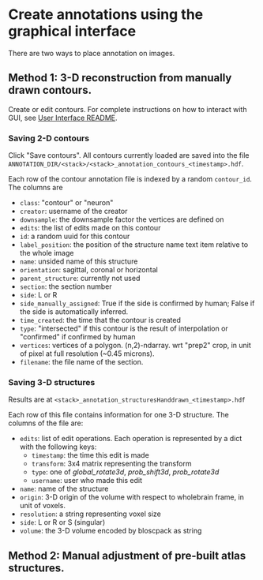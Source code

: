# Create annotations using the graphical interface

There are two ways to place annotation on images.

## Method 1: 3-D reconstruction from manually drawn contours.

Create or edit contours. For complete instructions on how to interact with GUI, see [User Interface README](gui/README.md).

### Saving 2-D contours

Click "Save contours". All contours currently loaded are saved into the file `ANNOTATION_DIR/<stack>/<stack>_annotation_contours_<timestamp>.hdf`.

Each row of the contour annotation file is indexed by a random `contour_id`. The columns are

* `class`: "contour" or "neuron"
* `creator`: username of the creator
* `downsample`: the downsample factor the vertices are defined on
* `edits`: the list of edits made on this contour
* `id`: a random uuid for this contour
* `label_position`: the position of the structure name text item relative to the whole image
* `name`: unsided name of this structure
* `orientation`: sagittal, coronal or horizontal
* `parent_structure`: currently not used
* `section`: the section number
* `side`: L or R
* `side_manually_assigned`: True if the side is confirmed by human; False if the side is automatically inferred.
* `time_created`: the time that the contour is created
* `type`: "intersected" if this contour is the result of interpolation or "confirmed" if confirmed by human
* `vertices`: vertices of a polygon. (n,2)-ndarray. wrt "prep2" crop, in unit of pixel at full resolution (~0.45 microns).
* `filename`: the file name of the section.

### Saving 3-D structures

Results are at `<stack>_annotation_structuresHanddrawn_<timestamp>.hdf`

Each row of this file contains information for one 3-D structure.
The columns of the file are:
- `edits`: list of edit operations. Each operation is represented by a dict with the following keys:
  - `timestamp`: the time this edit is made
  - `transform`: 3x4 matrix representing the transform
  - `type`: one of _global_rotate3d_, _prob_shift3d_, _prob_rotate3d_
  - `username`: user who made this edit
- `name`: name of the structure
- `origin`: 3-D origin of the volume with respect to wholebrain frame, in unit of voxels.
- `resolution`: a string representing voxel size
- `side`: L or R or S (singular)
- `volume`: the 3-D volume encoded by bloscpack as string

## Method 2: Manual adjustment of pre-built atlas structures.
